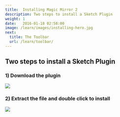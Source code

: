 ```yaml
---
title:  Installing Magic Mirror 2
description: Two steps to install a Sketch Plugin
weight: 1
date:   2016-01-18 02:58:00
image: /learn/images/installing-hero.jpg
next: 
  title: The Toolbar
  url: /learn/toolbar/
---
```


## Two steps to install a Sketch Plugin

### 1) Download the plugin  

[![](../images/installing-download.png)](/download/latest)

### 2) Extract the file and double click to install  
![](../images/installing-extract.png)  

